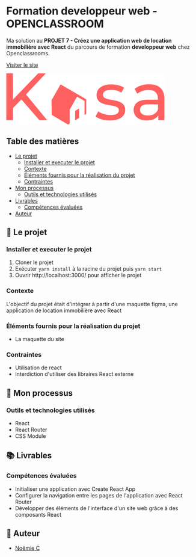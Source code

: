 # Formation developpeur web - OPENCLASSROOM

Ma solution au __PROJET 7 - Créez une application web de location immobilière avec React__ du parcours de formation __developpeur web__ chez Openclassrooms.

[Visiter le site](https://vcna-0.github.io/Kasa/)

![Logo](./src/assets/Logo-header.svg) 

## Table des matières

- [Le projet](#le-projet)
  - [Installer et executer le projet](#installer-et-executer-le-projet)
  - [Contexte](#contexte)
  - [Éléments fournis pour la réalisation du projet](#éléments-fournis-pour-la-réalisation-du-projet)
  - [Contraintes](#contraintes)
- [Mon processus](#mon-processus)
  - [Outils et technologies utilisés](#outils-et-technologies-utilisés)
- [Livrables](#livrables)
  - [Compétences évaluées](#compétences-évaluées)
- [Auteur](#auteur)



## 🚀 Le projet

### Installer et executer le projet

1. Cloner le projet 
2. Exécuter `yarn install` à la racine du projet puis `yarn start`
3. Ouvrir http://localhost:3000/ pour afficher le projet

### Contexte

L'objectif du projet était d'intégrer à partir d'une maquette figma, une application de location immobilière avec React

### Éléments fournis pour la réalisation du projet

- La maquette du site

### Contraintes

- Utilisation de react 
- Interdiction d'utiliser des libraires React externe

## 🔨 Mon processus

### Outils et technologies utilisés

- React
- React Router
- CSS Module 

## 📚 Livrables

### Compétences évaluées

- Initialiser une application avec Create React App
- Configurer la navigation entre les pages de l'application avec React Router
- Développer des éléments de l'interface d'un site web grâce à des composants React

## 👷 Auteur

- [Noëmie C](https://odymonie.netlify.app/)


